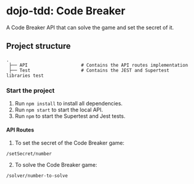 # dojo-tdd: Code Breaker

A Code Breaker API that can solve the game and set the secret of it.

## Project structure
```
.
 ├── API                    # Contains the API routes implementation
 ├── Test                   # Contains the JEST and Supertest libraries test
```

### Start the project
1. Run `npm install` to install all dependencies.
2. Run `npm start` to start the local API.
3. Run `npm` to start the Supertest and Jest tests.

#### API Routes
1. To set the secret of the Code Breaker game:

```
/setSecret/number
```

2. To solve the Code Breaker game:

```
/solver/number-to-solve
```

